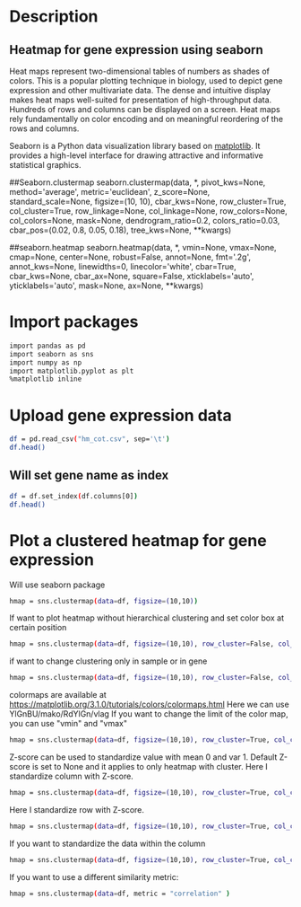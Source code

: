 # Description
## Heatmap for gene expression using seaborn
Heat maps represent two-dimensional tables of numbers as shades of colors. This is a popular plotting technique in biology, used to depict gene expression and other multivariate data. The dense and intuitive display makes heat maps well-suited for presentation of high-throughput data. Hundreds of rows and columns can be displayed on a screen. Heat maps rely fundamentally on color encoding and on meaningful reordering of the rows and columns.

Seaborn is a Python data visualization library based on [matplotlib](https://matplotlib.org/). It provides a high-level interface for drawing attractive and informative statistical graphics.

##Seaborn.clustermap
seaborn.clustermap(data, *, pivot_kws=None, method='average', metric='euclidean', z_score=None, standard_scale=None, figsize=(10, 10), cbar_kws=None, row_cluster=True, col_cluster=True, row_linkage=None, col_linkage=None, row_colors=None, col_colors=None, mask=None, dendrogram_ratio=0.2, colors_ratio=0.03, cbar_pos=(0.02, 0.8, 0.05, 0.18), tree_kws=None, **kwargs)

##seaborn.heatmap
seaborn.heatmap(data, *, vmin=None, vmax=None, cmap=None, center=None, robust=False, annot=None, fmt='.2g', annot_kws=None, linewidths=0, linecolor='white', cbar=True, cbar_kws=None, cbar_ax=None, square=False, xticklabels='auto', yticklabels='auto', mask=None, ax=None, **kwargs)


# Import packages
```bash
import pandas as pd
import seaborn as sns
import numpy as np
import matplotlib.pyplot as plt
%matplotlib inline

```
# Upload gene expression data
```bash
df = pd.read_csv("hm_cot.csv", sep='\t')
df.head()
```
## Will set gene name as index
```bash
df = df.set_index(df.columns[0])
df.head()
```



# Plot a clustered heatmap for gene expression
Will use seaborn package
```bash
hmap = sns.clustermap(data=df, figsize=(10,10))
```
If want to plot heatmap without hierarchical clustering and set color box at certain position
```bash
hmap = sns.clustermap(data=df, figsize=(10,10), row_cluster=False, col_cluster=False, cbar_pos=(0, .2, .03, .4))
```
if want to change  clustering only in sample or in gene
```bash
hmap = sns.clustermap(data=df, figsize=(10,10), row_cluster=False, col_cluster=True, cbar_pos=(0, .2, .03, .4))
```

colormaps are available at https://matplotlib.org/3.1.0/tutorials/colors/colormaps.html
Here we can use YlGnBU/mako/RdYlGn/vlag
If you want to change the limit of the color map, you can use "vmin" and "vmax" 
```bash
hmap = sns.clustermap(data=df, figsize=(10,10), row_cluster=True, col_cluster=True, cmap='YlGnBu')
```

Z-score can be used to standardize value with mean 0 and var 1. Default Z-score is set to None and it applies to only heatmap with cluster. 
Here I standardize column with Z-score.
```bash
hmap = sns.clustermap(data=df, figsize=(10,10), row_cluster=True, col_cluster=True, cmap='YlGnBu', z_score=1)
```
Here I standardize row with Z-score.
```bash
hmap = sns.clustermap(data=df, figsize=(10,10), row_cluster=True, col_cluster=True, cmap='YlGnBu', z_score=0)

```
If you want to standardize the data within the column
```bash
hmap = sns.clustermap(data=df, figsize=(10,10), row_cluster=True, col_cluster=True, cmap='YlGnBu', z_score=0,standard_scale=1 )

```
If you want to use a different similarity metric:

```bash
hmap = sns.clustermap(data=df, metric = "correlation" )

```

